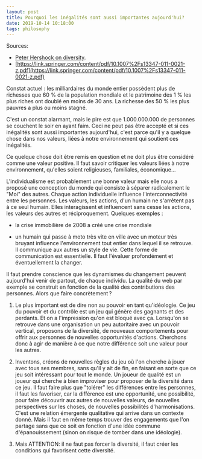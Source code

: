 ```yaml
---
layout: post
title: Pourquoi les inégalités sont aussi importantes aujourd'hui?
date: 2019-10-14 10:18:00
tags: philosophy
---
```


Sources:

- [Peter Hershock on diversity](https://www.youtube.com/watch?v=d-qmvvzBANY&t=364s).
- [https://link.springer.com/content/pdf/10.1007%2Fs13347-011-0021-z.pdf](https://link.springer.com/content/pdf/10.1007%2Fs13347-011-0021-z.pdf)

Constat actuel : les milliardaires du monde entier possèdent plus de richesses que 60 % de la population mondiale et le patrimoine des 1 % les plus riches ont doublé en moins de 30 ans. La richesse des 50 % les plus pauvres a plus ou moins stagné.

C'est un constat alarmant, mais le pire est que 1.000.000.000 de personnes se couchent le soir en ayant faim. Ceci ne peut pas être accepté et si ces inégalités sont aussi importantes aujourd'hui, c'est parce qu'il y a quelque chose dans nos valeurs, liées à notre environnement qui soutient ces inégalités.

Ce quelque chose doit être remis en question et ne doit plus être considéré comme une valeur positive. Il faut savoir critiquer les valeurs liées à notre environnement, qu'elles soient religieuses, familiales, économique...

L'individualisme est probablement une bonne valeur mais elle nous a proposé une conception du monde qui consiste à séparer radicalement le "Moi" des autres. Chaque action individuelle influence l'interconnectivité entre les personnes. Les valeurs, les actions, d'un humain ne s'arrêtent pas à ce seul humain. Elles interagissent et influencent sans cesse les actions, les valeurs des autres et réciproquement. Quelques exemples :

- la crise immobilière de 2008 a créé une crise mondiale

- un humain qui passe à moto très vite en ville avec un moteur très bruyant influence l'environnement tout entier dans lequel il se retrouve. Il communique aux autres un style de vie. Cette forme de communication est essentielle. Il faut l'évaluer profondément et éventuellement la changer.

Il faut prendre conscience que les dynamismes du changement peuvent aujourd'hui venir de partout, de chaque individu. La qualité du web par exemple se construit en fonction de la qualité des contributions des personnes. Alors que faire concrètement ?

1. Le plus important est de dire non au pouvoir en tant qu'idéologie. Ce jeu du pouvoir et du contrôle est un jeu qui génère des gagnants et des perdants. Et on a l'impression qu'on est bloqué avec ça. Lorsqu'on se retrouve dans une organisation un peu autoritaire avec un pouvoir vertical, proposons de la diversité, de nouveaux comportements pour offrir aux personnes de nouvelles opportunités d'actions. Cherchons donc à agir de manière à ce que notre différence soit une valeur pour les autres.

2. Inventons, créons de nouvelles règles du jeu où l'on cherche à jouer avec tous ses membres, sans qu'il y ait de fin, en faisant en sorte que ce jeu soit intéressant pour tout le monde. Un joueur de qualité est un joueur qui cherche à bien improviser pour proposer de la diversité dans ce jeu. Il faut faire plus que "tolérer" les différences entre les personnes, il faut les favoriser, car la différence est une opportunité, une possibilité, pour faire découvrir aux autres de nouvelles valeurs, de nouvelles perspectives sur les choses, de nouvelles possibilités d'harmonisations. C'est une relation émergente qualitative qui arrive dans un contexte donné. Mais il faut en même temps trouver des engagements que l'on partage sans que ce soit en fonction d'une idée commune d'épanouissement (sinon on risque de tomber dans une idéologie).

3. Mais ATTENTION: il ne faut pas forcer la diversité, il faut créer les conditions qui favorisent cette diversité.
